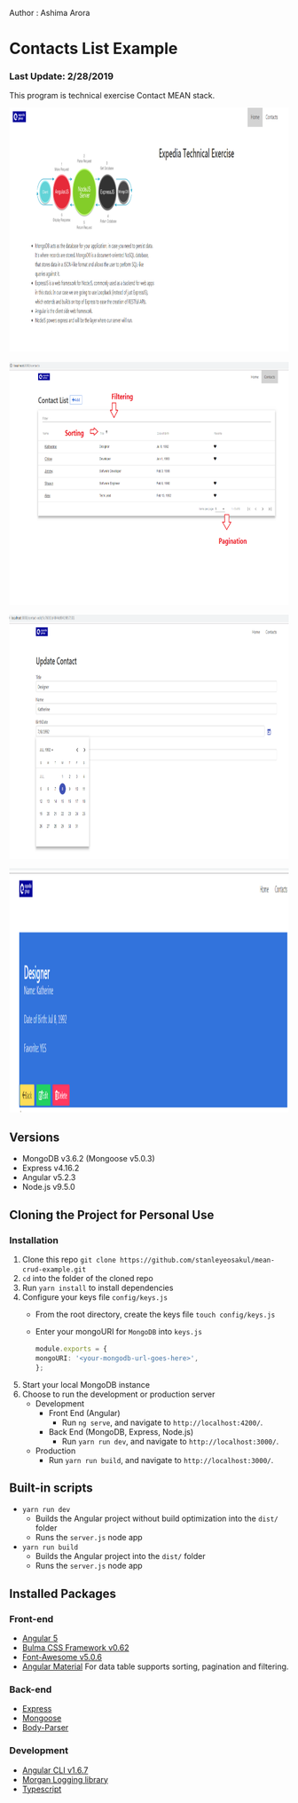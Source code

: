 Author : Ashima Arora

# Contacts List Example
### Last Update: 2/28/2019
This program is technical exercise Contact MEAN stack.

<p align="center">
    <img width="700" height="440" src="./src/assets/pics/home.PNG"><br>
</p>
<p align="center">
    <img width="700" height="440" src="./src/assets/pics/contactList.png"><br>
</p>
<p align="center">
    <img width="700" height="440" src="./src/assets/pics/datePicker.PNG"><br>
</p>
<p align="center">
    <img width="700" height="440" src="./src/assets/pics/contactDetail.PNG"><br>
</p>

## Versions
* MongoDB v3.6.2 (Mongoose v5.0.3)
* Express v4.16.2
* Angular v5.2.3
* Node.js v9.5.0

## Cloning the Project for Personal Use
### Installation
1. Clone this repo `git clone https://github.com/stanleyeosakul/mean-crud-example.git`
1. `cd` into the folder of the cloned repo
1. Run `yarn install` to install dependencies
1. Configure your keys file `config/keys.js`
    * From the root directory, create the keys file `touch config/keys.js`
    * Enter your mongoURI for `MongoDB` into `keys.js`

        ```typescript
        module.exports = {
        mongoURI: '<your-mongodb-url-goes-here>',
        };
        ```
1. Start your local MongoDB instance
1. Choose to run the development or production server
    * Development
        * Front End (Angular)
            * Run `ng serve`, and navigate to `http://localhost:4200/`. 
        * Back End (MongoDB, Express, Node.js)
            * Run `yarn run dev`, and navigate to `http://localhost:3000/`.
    * Production
        * Run `yarn run build`, and navigate to `http://localhost:3000/`.

## Built-in scripts
* `yarn run dev`
    * Builds the Angular project without build optimization into the `dist/` folder
    * Runs the `server.js` node app
* `yarn run build`
    * Builds the Angular project into the `dist/` folder
    * Runs the `server.js` node app

## Installed Packages
### Front-end
* [Angular 5](https://angular.io/)
* [Bulma CSS Framework v0.62](https://bulma.io/)
* [Font-Awesome v5.0.6](https://fontawesome.com/)
* [Angular Material](https://material.angular.io/) For data table supports sorting, pagination and filtering.

### Back-end
* [Express](https://expressjs.com/)
* [Mongoose](http://mongoosejs.com/)
* [Body-Parser](https://github.com/expressjs/body-parser)

### Development
* [Angular CLI v1.6.7](https://github.com/angular/angular-cli)
* [Morgan Logging library](https://github.com/expressjs/morgan)
* [Typescript](https://www.typescriptlang.org/)

